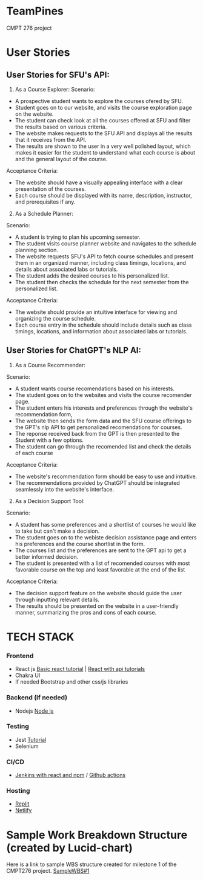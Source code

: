 # TeamPines

CMPT 276 project

# User Stories

## User Stories for SFU's API:

1. As a Course Explorer:
Scenario:

- A prospective student wants to explore the courses ofered by SFU.
- Student goes on to our website, and visits the course exploration page on the website.
- The student can check look at all the courses offered at SFU and filter the results based on various criteria.
- The website makes requests to the SFU API and displays all the results that it receives from the API.
- The results are shown to the user in a very well polished layout, which makes it easier for the student
    to understand what each course is about and the general layout of the course.

Acceptance Criteria:

- The website should have a visually appealing interface with a clear presentation of the courses.
- Each course should be displayed with its name, description, instructor, and prerequisites if any.

2. As a Schedule Planner:

Scenario:

- A student is trying to plan his upcoming semester.
- The student visits course planner website and navigates to the schedule planning section.
- The website requests SFU's API to fetch course schedules and present them in an organized manner, including class timings, locations, and details about associated labs or tutorials.
- The student adds the desired courses to his personalized list.
- The student then checks the schedule for the next semester from the personalized list.

Acceptance Criteria:

- The website should provide an intuitive interface for viewing and organizing the course schedule.
- Each course entry in the schedule should include details such as class timings, locations, and information about associated labs or tutorials.

## User Stories for ChatGPT's NLP AI:

1. As a Course Recommender:

Scenario:

- A student wants course recomendations based on his interests.
- The student goes on to the websites and visits the course recomender page.
- The student enters his interests and preferences through the website's recommendation form,
- The website then sends the form data and the SFU course offerings to the GPT's nlp API to get personalized recomendations for courses.
- The reponse received back from the GPT is then presented to the Student with a few options.
- The student can go through the recomended list and check the details of each course

Acceptance Criteria:

- The website's recommendation form should be easy to use and intuitive.
- The recommendations provided by ChatGPT should be integrated seamlessly into the website's interface.

2. As a Decision Support Tool:

Scenario:

- A student has some preferences and a shortlist of courses he would like to take but can't make a decision.
- The student goes on to the webiste decision assistance page and enters his preferences and the course shortlist in the form.
- The courses list and the preferences are sent to the GPT api to get a better informed decision.
- The student is presented with a list of recomended courses with most favorable course on the top and least favorable at the end of the list

Acceptance Criteria:

- The decision support feature on the website should guide the user through inputting relevant details.
- The results should be presented on the website in a user-friendly manner, summarizing the pros and cons of each course.

# TECH STACK

### Frontend

- React js [Basic react tutorial](https://react.dev/learn) | [React with api tutorials](https://www.freecodecamp.org/news/how-to-consume-rest-apis-in-react/)
- Chakra UI
- If needed Bootstrap and other css/js libraries
    
### Backend (if needed)

- Nodejs [Node js](https://nodejs.org/en/docs/guides/getting-started-guidehttps://nodejs.org/en/docs/guides/getting-started-guide)

### Testing

- Jest [Tutorial](https://www.digitalocean.com/community/tutorials/how-to-test-a-react-app-with-jest-and-react-testing-library)
- Selenium

### CI/CD

- [Jenkins with react and npm](https://www.jenkins.io/doc/tutorials/build-a-node-js-and-react-app-with-npm/) / [Github actions](https://docs.github.com/en/actions/learn-github-actions)

### Hosting

- [Replit](https://replit.com/)
- [Netlify](https://www.netlify.com/)

# Sample Work Breakdown Structure (created by Lucid-chart)

Here is a link to sample WBS structure created for milestone 1 of the CMPT276 project. 
[SampleWBS#1](https://lucid.app/lucidchart/879f1dbb-78f5-41e1-a718-9a2486baef51/edit?viewport_loc=-35%2C43%2C2492%2C1436%2C0_0&invitationId=inv_f070db37-c5b0-478e-a40a-9de07e8b78b3)